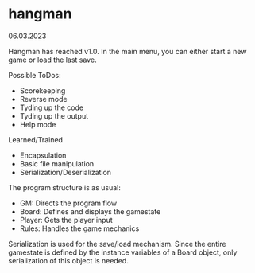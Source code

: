 # hangman
06.03.2023

Hangman has reached v1.0. In the main menu, you can either start a new game or load the last save.

Possible ToDos:

- Scorekeeping
- Reverse mode
- Tyding up the code
- Tyding up the output
- Help mode

Learned/Trained

- Encapsulation
- Basic file manipulation
- Serialization/Deserialization

The program structure is as usual:
- GM: Directs the program flow
- Board: Defines and displays the gamestate
- Player: Gets the player input
- Rules: Handles the game mechanics

Serialization is used for the save/load mechanism. Since the entire gamestate is defined by the instance variables of a Board object, only serialization of this object is needed.
